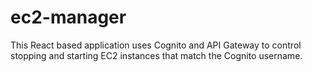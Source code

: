 # ec2-manager
This React based application uses Cognito and API Gateway to control stopping and starting EC2 instances that match the Cognito username.
